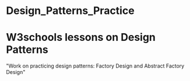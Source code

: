 # Design_Patterns_Practice
# W3schools lessons on Design Patterns
"Work on practicing design patterns: Factory Design and Abstract Factory Design"

